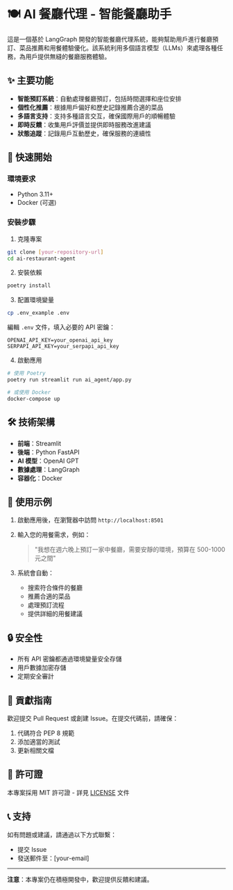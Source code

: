# 🍽️ AI 餐廳代理 - 智能餐廳助手

這是一個基於 LangGraph 開發的智能餐廳代理系統，能夠幫助用戶進行餐廳預訂、菜品推薦和用餐體驗優化。該系統利用多個語言模型（LLMs）來處理各種任務，為用戶提供無縫的餐廳服務體驗。

## ✨ 主要功能

- **智能預訂系統**：自動處理餐廳預訂，包括時間選擇和座位安排
- **個性化推薦**：根據用戶偏好和歷史記錄推薦合適的菜品
- **多語言支持**：支持多種語言交互，確保國際用戶的順暢體驗
- **即時反饋**：收集用戶評價並提供即時服務改進建議
- **狀態追蹤**：記錄用戶互動歷史，確保服務的連續性

## 🚀 快速開始

### 環境要求
- Python 3.11+
- Docker (可選)

### 安裝步驟

1. 克隆專案
```bash
git clone [your-repository-url]
cd ai-restaurant-agent
```

2. 安裝依賴
```bash
poetry install
```

3. 配置環境變量
```bash
cp .env_example .env
```
編輯 `.env` 文件，填入必要的 API 密鑰：
```plaintext
OPENAI_API_KEY=your_openai_api_key
SERPAPI_API_KEY=your_serpapi_api_key
```

4. 啟動應用
```bash
# 使用 Poetry
poetry run streamlit run ai_agent/app.py

# 或使用 Docker
docker-compose up
```

## 🛠️ 技術架構

- **前端**：Streamlit
- **後端**：Python FastAPI
- **AI 模型**：OpenAI GPT
- **數據處理**：LangGraph
- **容器化**：Docker

## 📝 使用示例

1. 啟動應用後，在瀏覽器中訪問 `http://localhost:8501`
2. 輸入您的用餐需求，例如：
   > "我想在週六晚上預訂一家中餐廳，需要安靜的環境，預算在 500-1000 元之間"

3. 系統會自動：
   - 搜索符合條件的餐廳
   - 推薦合適的菜品
   - 處理預訂流程
   - 提供詳細的用餐建議

## 🔒 安全性

- 所有 API 密鑰都通過環境變量安全存儲
- 用戶數據加密存儲
- 定期安全審計

## 🤝 貢獻指南

歡迎提交 Pull Request 或創建 Issue。在提交代碼前，請確保：

1. 代碼符合 PEP 8 規範
2. 添加適當的測試
3. 更新相關文檔

## 📄 許可證

本專案採用 MIT 許可證 - 詳見 [LICENSE](LICENSE) 文件

## 📞 支持

如有問題或建議，請通過以下方式聯繫：

- 提交 Issue
- 發送郵件至：[your-email]

---

**注意**：本專案仍在積極開發中，歡迎提供反饋和建議。
